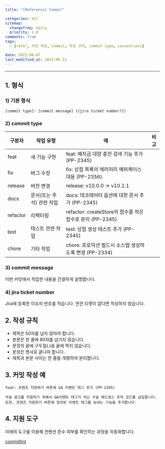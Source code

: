 ```yaml
---
title: "[Reference] Commit"

categories: etc
sitemap:
  changefreq: daily
  priority: 1.0
comments: true
tags:
  - [refer, 커밋 작성, Commit, 작성 규칙, commit type, conventions]

date: 2023-06-07
last_modified_at: 2023-06-12
---
```


---

## 1. 형식

### 1) 기본 형식

```
[commit type]: [commit message] ([jira ticket number?])

```

### 2) commit type

| 구분자   | 작업 유형                 | 예                                                        | 비고 |
| -------- | ------------------------- | --------------------------------------------------------- | ---- |
| feat     | 새 기능 구현              | feat: 예치금 대량 충전 검색 기능 추가 (PP-2345)           |      |
| fix      | 버그 수정                 | fix: 상점 목록의 에러처리 예외케이스 대응 (PP-2356)       |      |
| release  | 버전 변경                 | release: v10.0.0 → v10.1.1                                |      |
| docs     | 문서(또는 주석) 관련 작업 | docs: 데코레이터 옵션에 대한 문서 추가 (PP-2345)          |      |
| refactor | 리팩터링                  | refactor: createStore의 함수를 작은 함수로 분리 (PP-2345) |      |
| test     | 테스트 관련 작업          | test: 상점 생성 테스트 추가 (PP-2345)                     |      |
| chore    | 기타 작업                 | chore: 프로덕션 빌드시 소스맵 생성하도록 변경 (PP-2334)   |      |

### 3) commit message

이번 커밋에서 작업한 내용을 간결하게 설명합니다.

### 4) jira ticket number

Jira에 등록한 이슈의 번호를 적습니다.
연관 티켓이 없다면 작성하지 않습니다.

## 2. 작성 규칙

- 제목은 50자를 넘지 않아야 합니다.
- 본문은 한 줄에 80자를 넘기지 않습니다.
- 문장의 끝에 구두점(.)을 끝에 찍지 않습니다.
- 문장은 명사로 끝나야 합니다.
- 제목과 본문 사이는 한 줄을 개행하여 분리합니다.

## 3. 커밋 작성 예

```
feat: 프렌즈 지원하기 버튼에 GA 이벤트 태그 추가 (PP-2345)

구글 광고를 지원하기 위해서 GA이벤트 태그가 아닌 구글 애드센스 추적 코드를 삽입합니다.
또한, 프렌즈 지원하기 버튼에 정의된 이벤트 태그를 보내는 기능을 추가합니다.

```

## 4. 지원 도구

아래의 도구를 이용해 컨벤션 준수 여부를 확인하는 과정을 자동화합니다.

[commitlint](https://github.com/conventional-changelog/commitlint)
